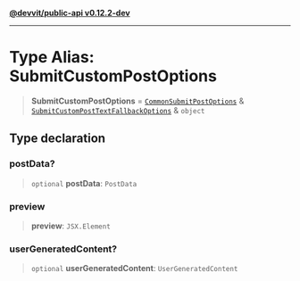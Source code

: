 [**@devvit/public-api v0.12.2-dev**](../../README.md)

---

# Type Alias: SubmitCustomPostOptions

> **SubmitCustomPostOptions** = [`CommonSubmitPostOptions`](CommonSubmitPostOptions.md) & [`SubmitCustomPostTextFallbackOptions`](SubmitCustomPostTextFallbackOptions.md) & `object`

## Type declaration

### postData?

> `optional` **postData**: `PostData`

### preview

> **preview**: `JSX.Element`

### userGeneratedContent?

> `optional` **userGeneratedContent**: `UserGeneratedContent`
